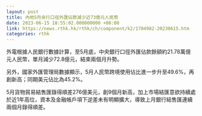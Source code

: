 ```yaml
---
layout: post
title: 內地5月央行口徑外匯佔款減少近73億元人民幣
date: 2023-06-15 18:55:02.000000000 +08:00
link: https://news.rthk.hk/rthk/ch/component/k2/1704982-20230615.htm
categories: rthk
---
```


外電根據人民銀行數據計算，至5月底，中央銀行口徑外匯佔款餘額約21.78萬億元人民幣，單月減少72.8億元，結束兩個月升勢。

另外，國家外匯管理局數據顯示，5月人民幣跨境使用佔比進一步升至49.6%，再創新高；同期美元佔比為45.2%。

5月貨物貿易結售匯錄得順差276億美元，創9個月新高，加上市場結匯意欲持續處於近1年高位，資本及金融帳戶項下逆差未有明顯擴大，導致上月銀行結售匯連續兩個月錄得順差。
